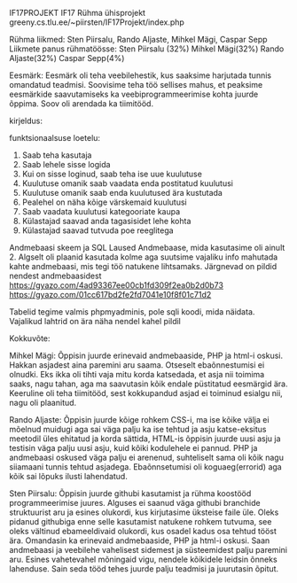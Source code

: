 IF17PROJEKT
IF17 Rühma ühisprojekt
greeny.cs.tlu.ee/~piirsten/IF17Projekt/index.php

Rühma liikmed: Sten Piirsalu, Rando Aljaste, Mihkel Mägi, Caspar Sepp
Liikmete panus rühmatöösse: Sten Piirsalu (32%) Mihkel Mägi(32%) Rando Aljaste(32%) Caspar Sepp(4%)

Eesmärk: Eesmärk oli teha veebilehestik, kus saaksime harjutada tunnis omandatud teadmisi. Soovisime teha töö sellises mahus, et peaksime eesmärkide saavutamiseks ka veebiprogrammeerimise kohta juurde õppima. Soov oli arendada ka tiimitööd.

kirjeldus:

funktsionaalsuse loetelu:
1. Saab teha kasutaja
2. Saab lehele sisse logida
3. Kui on sisse loginud, saab teha ise uue kuulutuse
4. Kuulutuse omanik saab vaadata enda postitatud kuulutusi
5. Kuulutuse omanik saab enda kuulutused ära kustutada
6. Pealehel on näha kõige värskemaid kuulutusi
7. Saab vaadata kuulutusi kategooriate kaupa
8. Külastajad saavad anda tagasisidet lehe kohta
9. Külastajad saavad tutvuda poe reeglitega

Andmebaasi skeem ja SQL Laused
Andmebaase, mida kasutasime oli ainult 2. Algselt oli plaanid kasutada kolme aga suutsime vajaliku info mahutada kahte andmebaasi, mis tegi töö natukene lihtsamaks.
Järgnevad on pildid nendest andmebaasidest
https://gyazo.com/4ad93367ee00cb1fd309f2ea0b2d0b73
https://gyazo.com/01cc617bd2fe2fd7041e10f8f01c71d2

Tabelid tegime valmis phpmyadminis, pole sqli koodi, mida näidata. Vajalikud lahtrid on ära näha nendel kahel pildil


Kokkuvõte:

Mihkel Mägi:  Õppisin juurde erinevaid andmebaaside, PHP ja html-i oskusi. Hakkan asjadest aina paremini aru saama. Otseselt ebaõnnestumisi ei olnudki. Eks ikka oli tihti vaja mitu korda katsedada, et asja nii toimima saaks, nagu tahan, aga ma saavutasin kõik endale püstitatud eesmärgid ära. Keeruline oli teha tiimitööd, sest kokkupandud asjad ei toiminud esialgu nii, nagu oli plaanitud.

Rando Aljaste: Õppisin juurde kõige rohkem CSS-i, ma ise kõike välja ei mõelnud muidugi aga sai väga palju ka ise tehtud ja asju katse-eksitus meetodil üles ehitatud ja korda sättida,
HTML-is õppisin juurde uusi asju ja testisin väga palju uusi asju, kuid kõiki kodulehele ei pannud. PHP ja andmebaasi oskused väga palju ei arenenud, suhteliselt sama oli kõik nagu siiamaani tunnis tehtud asjadega.
Ebaõnnsetumisi oli koguaeg(errorid) aga kõik sai lõpuks ilusti lahendatud.

Sten Piirsalu: Õppisin juurde githubi kasutamist ja rühma koostööd programmeerimise juures. Alguses ei saanud väga githubi branchide struktuurist aru ja esines olukordi, kus kirjutasime üksteise faile üle. Oleks pidanud githubiga enne selle kasutamist natukene rohkem tutvuma, see oleks vältinud ebameeldivaid olukordi, kus osadel kadus osa tehtud tööst ära. Omandasin ka erinevaid andmebaaside, PHP ja html-i oskusi. Saan andmebaasi ja veebilehe vahelisest sidemest ja süsteemidest palju paremini aru. Esines vahetevahel mõningaid vigu, nendele kõikidele leidsin õnneks lahenduse. Sain seda tööd tehes juurde palju teadmisi ja juurutasin õpitut.